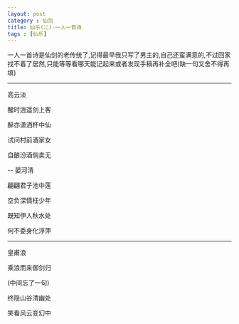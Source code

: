 ```yaml
---
layout: post
category : 仙剑
title: 仙乐(二)-一人一首诗
tags : [仙乐]
---
```



一人一首诗是仙剑的老传统了,记得最早我只写了男主的,自己还蛮满意的,不过回家找不着了居然,只能等等看哪天能记起来或者发现手稿再补全吧(缺一句又舍不得再填)

---
 
高云淡
 
醒时逍遥剑上客

醉亦潇洒杯中仙

试问村前酒家女

自酿汾酒倘卖无

-- 
晏河清
 
翩翩君子池中莲

空负深情枉少年

既知伊人秋水处

何不委身化浮萍
 
---

皇甫浪
 
乘浪而来御剑归

(中间忘了一句)

终隐山谷清幽处

笑看风云变幻中

